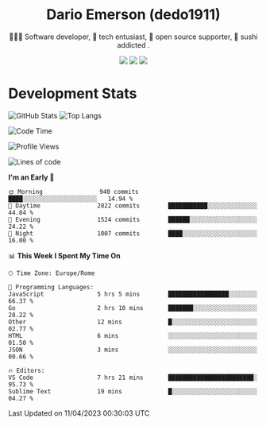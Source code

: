 <div align="center">
  
# Dario Emerson (dedo1911)
👨🏼‍💻 Software developer, 🔧 tech entusiast, 🙌 open source supporter, 🍣 sushi addicted .

[![](https://img.shields.io/badge/-Linkedin-informational?style=for-the-badge&logo=linkedin&logoColor=white&color=2867B2)](http://linkedin.com/in/dedo1911)
[![](https://img.shields.io/badge/-Telegram-informational?style=for-the-badge&logo=telegram&logoColor=white&color=0088cc)](https://t.me/dedo1911)
[![](https://img.shields.io/badge/-Facebook-informational?style=for-the-badge&logo=facebook&logoColor=white&color=3b5998)](https://fb.com/dedo1911)

</div>

# Development Stats

![GitHub Stats](https://github-readme-stats.vercel.app/api?username=dedo1911&hide=&count_private=true&title_color=84cc16&text_color=ffffff&icon_color=84cc16&bg_color=1c1917&hide_border=true&border_radius=0&show_icons=true)
![Top Langs](https://github-readme-stats.vercel.app/api/top-langs/?username=dedo1911&theme=chartreuse-dark&layout=compact)

<!--START_SECTION:waka-->
![Code Time](http://img.shields.io/badge/Code%20Time-1%2C284%20hrs%2059%20mins-blue)

![Profile Views](http://img.shields.io/badge/Profile%20Views-0-blue)

![Lines of code](https://img.shields.io/badge/From%20Hello%20World%20I%27ve%20Written-1.5%20million%20lines%20of%20code-blue)

**I'm an Early 🐤** 

```text
🌞 Morning                940 commits         ████░░░░░░░░░░░░░░░░░░░░░   14.94 % 
🌆 Daytime                2822 commits        ███████████░░░░░░░░░░░░░░   44.84 % 
🌃 Evening                1524 commits        ██████░░░░░░░░░░░░░░░░░░░   24.22 % 
🌙 Night                  1007 commits        ████░░░░░░░░░░░░░░░░░░░░░   16.00 % 
```


📊 **This Week I Spent My Time On** 

```text
🕑︎ Time Zone: Europe/Rome

💬 Programming Languages: 
JavaScript               5 hrs 5 mins        █████████████████░░░░░░░░   66.37 % 
Go                       2 hrs 10 mins       ███████░░░░░░░░░░░░░░░░░░   28.22 % 
Other                    12 mins             █░░░░░░░░░░░░░░░░░░░░░░░░   02.77 % 
HTML                     6 mins              ░░░░░░░░░░░░░░░░░░░░░░░░░   01.50 % 
JSON                     3 mins              ░░░░░░░░░░░░░░░░░░░░░░░░░   00.66 % 

🔥 Editors: 
VS Code                  7 hrs 21 mins       ████████████████████████░   95.73 % 
Sublime Text             19 mins             █░░░░░░░░░░░░░░░░░░░░░░░░   04.27 % 
```


 Last Updated on 11/04/2023 00:30:03 UTC
<!--END_SECTION:waka-->

<!--
**dedo1911/dedo1911** is a ✨ _special_ ✨ repository because its `README.md` (this file) appears on your GitHub profile.

Here are some ideas to get you started:

- 🔭 I’m currently working on ...
- 🌱 I’m currently learning ...
- 👯 I’m looking to collaborate on ...
- 🤔 I’m looking for help with ...
- 💬 Ask me about ...
- 📫 How to reach me: ...
- 😄 Pronouns: ...
- ⚡ Fun fact: ...
-->
